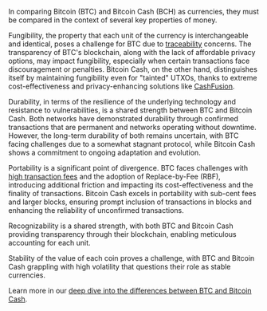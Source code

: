 In comparing Bitcoin (BTC) and Bitcoin Cash (BCH) as currencies, they must be compared in the context of several key properties of money. 

Fungibility, the property that each unit of the currency is interchangeable and identical, poses a challenge for BTC due to [traceability](https://en.wikipedia.org/wiki/Blockchain_analysis) concerns. The transparency of BTC's blockchain, along with the lack of affordable privacy options, may impact fungibility, especially when certain transactions face discouragement or penalties. Bitcoin Cash, on the other hand, distinguishes itself by maintaining fungibility even for "tainted" UTXOs, thanks to extreme cost-effectiveness and privacy-enhancing solutions like [CashFusion](https://cashfusion.org/).

Durability, in terms of the resilience of the underlying technology and resistance to vulnerabilities, is a shared strength between BTC and Bitcoin Cash. Both networks have demonstrated durability through confirmed transactions that are permanent and networks operating without downtime. However, the long-term durability of both remains uncertain, with BTC facing challenges due to a somewhat stagnant protocol, while Bitcoin Cash shows a commitment to ongoing adaptation and evolution.

Portability is a significant point of divergence. BTC faces challenges with [high transaction fees](https://bitinfocharts.com/comparison/bitcoin-transactionfees.html) and the adoption of Replace-by-Fee (RBF), introducing additional friction and impacting its cost-effectiveness and the finality of transactions. Bitcoin Cash excels in portability with sub-cent fees and larger blocks, ensuring prompt inclusion of transactions in blocks and enhancing the reliability of unconfirmed transactions.

Recognizability is a shared strength, with both BTC and Bitcoin Cash providing transparency through their blockchain, enabling meticulous accounting for each unit. 

Stability of the value of each coin proves a challenge, with BTC and Bitcoin Cash grappling with high volatility that questions their role as stable currencies.

Learn more in our [deep dive into the differences between BTC and Bitcoin Cash](https://bchfaq.com/what-is-the-difference-between-bitcoin-and-bitcoin-cash-part-5/#currency).